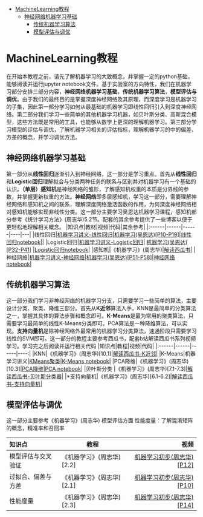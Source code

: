- [MachineLearning教程](#machinelearning教程)
  - [神经网络机器学习基础](#神经网络机器学习基础)
    - [传统机器学习算法](#传统机器学习算法)
    - [模型评估与调优](#模型评估与调优)

# MachineLearning教程
在开始本教程之前，请先了解机器学习的大致概念，并掌握一定的python基础，能够阅读并运行jupyter notebook文件。基于实验室的方向特性，我们在机器学习部分安排三部分内容，**神经网络机器学习基础**，**传统机器学习算法**，**模型评估与调优**。由于我们的最终目的是掌握深度神经网络及其原理，而深度学习是机器学习的子集，因此第一部分学习如何从最基础的机器学习即线性回归引入到深度神经网络。第二部分我们学习一些简单的其他机器学习机器，如贝叶斯分类、高斯混合模型，这些方法既是常用的工具，也能够从数学上更深的理解机器学习。第三部分学习模型的评估与调优，了解机器学习相关的评估指标，理解机器学习的中的偏差、方差的概念，并学习调优方法。

## 神经网络机器学习基础
第一部分从**线性回归**逐渐引入到神经网络，这一部分是学习重点。首先从**线性回归**和**Logistic回归**理解拟合与分类两种任务的联系与区别并对机器学习有一个基础的认识。**（单层）感知机**是神经网络的雏形，了解感知机权重的本质是分界线的参数，并掌握更新权重的方法。**神经网络**即多层感知机，学习这一部分，需要理解神经网络和感知机之间的联系，理解深度网络激活函数的作用，为何深度神经网络相对感知机能够实现非线性分类。这一部分主要学习吴恩达机器学习课程，感知机部分参考《统计学习方法》(周志华)5.2节。配套的其余参考提供了一些博客以便于更轻松地理解相关概念。
|知识点|教材|视频|代码|其余参考|
|:------|------|------|----|---|
|线性回归|[机器学习讲义-线性回归](https://scruel.gitee.io/ml-andrewng-notes/week1.html)|[机器学习(吴恩达)[P10-P19]](https://www.bilibili.com/video/BV1cv4y1W7A3?p=9&vd_source=ef6bc9d073dccb208fb608bc99286677)|[线性回归notebook](https://github.com/UNIC-Lab/AI_Course/edit/main/%E5%9F%BA%E7%A1%80%E7%9F%A5%E8%AF%86%E9%80%9F%E9%80%9A/Machine%20Learning%E6%95%99%E7%A8%8B/1.linear_regression)||
|Logistic回归|[机器学习讲义-Logistic回归](https://scruel.gitee.io/ml-andrewng-notes/week3.html)| [机器学习(吴恩达)[P32-P41]](https://www.bilibili.com/video/BV1cv4y1W7A3?p=32&vd_source=ef6bc9d073dccb208fb608bc99286677) |[Logistic回归notebook](https://github.com/UNIC-Lab/AI_Course/edit/main/%E5%9F%BA%E7%A1%80%E7%9F%A5%E8%AF%86%E9%80%9F%E9%80%9A/Machine%20Learning%E6%95%99%E7%A8%8B/2.logistic_regression)|
|感知机|《机器学习》(周志华)|[解读西瓜书](https://www.bilibili.com/video/BV1dM411k7q5?p=24&vd_source=ef6bc9d073dccb208fb608bc99286677)|
|神经网络|[机器学习讲义-神经网络](https://scruel.gitee.io/ml-andrewng-notes/week4.html)|[机器学习(吴恩达)[P51-P58]](https://www.bilibili.com/video/BV1cv4y1W7A3?p=51&vd_source=ef6bc9d073dccb208fb608bc99286677)|[神经网络notebook](https://github.com/UNIC-Lab/AI_Course/edit/main/%E5%9F%BA%E7%A1%80%E7%9F%A5%E8%AF%86%E9%80%9F%E9%80%9A/Machine%20Learning%E6%95%99%E7%A8%8B/4.nurual_network_back_propagation)|

## 传统机器学习算法
这一部分我们学习非神经网络的机器学习分支，只需要学习一些简单的算法，主要设计分类、聚类、降维三部分。首先从**K近邻**算法入手，KNN是最简单的分类算法之一，掌握其具体的算法步骤和概念即可。**K-Means**是最为常用的聚类算法，只需要学习最简单的线性K-Means分类即可。PCA算法是一种降维算法，可以实现。**支持向量机**是除神经网络外最常用的机器学习分类算法，速通阶段只需要学习线性的SVM即可。这一部分的教程主要参考西瓜书，配套b站解读西瓜书系列视频学习。学习完之后阅读并运行相关代码
|知识点|教程|视频|代码|
|:------|------|------|----:|
|KNN|《机器学习》(周志华)[10.1]|[解读西瓜书-K近邻](https://www.bilibili.com/video/BV1dM411k7q5?p=52&vd_source=ef6bc9d073dccb208fb608bc99286677)|
|K-Means|机器学习讲义|[KMeans聚类](https://www.bilibili.com/video/BV17Y4y1v7XH?p=3&vd_source=ef6bc9d073dccb208fb608bc99286677)|[K-Means notebook](https://github.com/UNIC-Lab/AI_Course/edit/main/%E5%9F%BA%E7%A1%80%E7%9F%A5%E8%AF%86%E9%80%9F%E9%80%9A/Machine%20Learning%E6%95%99%E7%A8%8B/7.kmeans_and_PCA)|
|PCA降维|《机器学习》(周志华)[10.3]|[PCA降维](https://www.bilibili.com/video/BV1QS4y1e7y6/?spm_id_from=333.337.search-card.all.click&vd_source=ef6bc9d073dccb208fb608bc99286677)|[PCA notebook](https://github.com/UNIC-Lab/AI_Course/edit/main/%E5%9F%BA%E7%A1%80%E7%9F%A5%E8%AF%86%E9%80%9F%E9%80%9A/Machine%20Learning%E6%95%99%E7%A8%8B/7.kmeans_and_PCA)|
|贝叶斯分类  |《机器学习》(周志华)[7.1-7.3]|[解读西瓜书-贝叶斯分类器](https://www.bilibili.com/video/BV1dM411k7q5?p=35&vd_source=ef6bc9d073dccb208fb608bc99286677)|
|*支持向量机|《机器学习》(周志华)[6.1-6.2]|[解读西瓜书-支持向量机](https://www.bilibili.com/video/BV1dM411k7q5?p=29&vd_source=ef6bc9d073dccb208fb608bc99286677)|


## 模型评估与调优

这一部分主要参考《机器学习》(周志华)
模型评估方面
性能度量：了解混淆矩阵的概念，精准率和召回率

|知识点|教程|视频|
|:------|------|------:|
|模型评估与交叉验证|《机器学习》(周志华)[2.2]|[机器学习初步(周志华)[P12]](https://www.bilibili.com/video/BV1xs4y1x7Uf?p=12&vd_source=ef6bc9d073dccb208fb608bc99286677)|
|过拟合、偏差与方差|《机器学习》(周志华)[2.1]|[机器学习初步(周志华)[P10]](https://www.bilibili.com/video/BV1xs4y1x7Uf?p=10&vd_source=ef6bc9d073dccb208fb608bc99286677)|
|性能度量|《机器学习》(周志华)[2.3]|[机器学习初步(周志华)[P14]](https://www.bilibili.com/video/BV1xs4y1x7Uf?p=14&vd_source=ef6bc9d073dccb208fb608bc99286677)|



